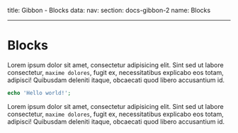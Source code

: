 title: Gibbon - Blocks
data:
  nav: 
    section: docs-gibbon-2
    name: Blocks

---

# Blocks

Lorem ipsum dolor sit amet, consectetur adipisicing elit. Sint sed ut labore consectetur, `maxime dolores`, fugit ex, necessitatibus explicabo eos totam, adipisci! Quibusdam deleniti itaque, obcaecati quod libero accusantium id.

```php
echo 'Hello world!';
```

Lorem ipsum dolor sit amet, consectetur adipisicing elit. Sint sed ut labore consectetur, `maxime dolores`, fugit ex, necessitatibus explicabo eos totam, adipisci! Quibusdam deleniti itaque, obcaecati quod libero accusantium id.
